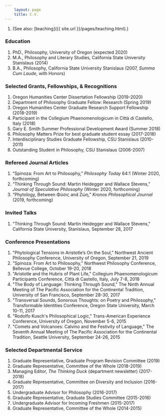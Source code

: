 ```yaml
---
    layout: page
    title: C.V.
---
```


1. (See also: [teaching]({{ site.url }}/pages/teaching.html).)

### Education
1. PhD., Philosophy, University of Oregon (expected 2020)
1. M.A., Philosophy and Literary Studies, California State University Stanislaus (2014)
1. B.A., Philosophy, California State University Stanislaus (2007, *Summa Cum Laude*, with Honors)

### Selected Grants, Fellowships, & Recognitions
1. Oregon Humanities Center Dissertation Fellowship (2019-2020)
1. Department of Philosophy Graduate Fellow: Research (Spring 2019)
1. Oregon Humanities Center Graduate Research Support Fellowship (2018-2019)
1. Participant in the Collegium Phaenomenologicum in Città di Castello, Italy (2018)
1. Gary E. Smith Summer Professional Development Award (Summer 2018)
1. Philosophy Matters Prize for best graduate student essay (2017-2018)
1. Interdisciplinary Studies Graduate Fellowship, CSU Stanislaus (2010-2011)
1. Outstanding Student in Philosophy, CSU Stanislaus (2006-2007)

### Refereed Journal Articles
1. “Spinoza: From Art to Philosophy,” *Philosophy Today* 64:1 (Winter 2020, forthcoming)
1. “Thinking Through Sound: Martin Heidegger and Wallace Stevens,” *Journal of Speculative Philosophy* (Winter 2020, forthcoming)
1. “Phytology, Between Φύσις and Ζώη,” *Kronos Philosophical Journal* (2019, forthcoming)

### Invited Talks
1. "Thinking Through Sound: Martin Heidegger and Wallace Stevens," California State University, Stanislaus, September 28, 2017

### Conference Presentations
1. "Phytological Tensions in Aristotle’s On the Soul," Northwest Ancient Philosophy Conference, University of Oregon, September 21, 2019
1. "Spinoza: From Art to Philosophy," Northwest Philosophy Conference, Bellevue College, October 19-20, 2018
1. "Aristotle and the Hubris of Plant Life," Collegium Phaenomenologicum Participants Conference, Città di Castello, Italy, July 7-8, 2018
1. "The Body of Language: Thinking Through Sound," The Ninth Annual Meeting of The Pacific Association for the Continental Tradition, University of San Francisco, September 28-30, 2017
1. "Transversal Sounds, Sonorous Thoughts: on Poetry and Philosophy," Transformable Identities Conference, Oregon State University, March 10-11, 2017
1. "Rodolfo Kusch's Philosophical Logic," Trans-American Experience Conference, University of Oregon, November 5-6, 2015
1. "Comets and Volcanoes: Calvino and the Festivity of Language," The Seventh Annual Meeting of The Pacific Association for the Continental Tradition, Seattle University, September 24-26, 2015

### Selected Departmental Service
1. Graduate Representative, Graduate Program Revision Committee (2019)
1. Graduate Representative, Committee of the Whole (2018-2019)
1. Managing Editor, *The Thinking Duck* (department newsletter) (2017-2018)
1. Graduate Representative, Committee on Diversity and Inclusion (2016-2017)
1. Undergraduate Advisor for Philosophy (2016-2017)
1. Graduate Representative, Graduate Studies Committee (2015-2016)
1. Undergraduate Advisor for Incoming Freshmen (2015-2017)
1. Graduate Representative, Committee of the Whole (2014-2015)
